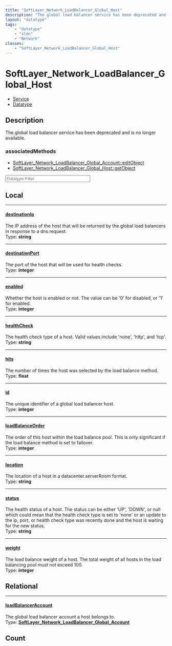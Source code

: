 ```yaml
---
title: "SoftLayer_Network_LoadBalancer_Global_Host"
description: "The global load balancer service has been deprecated and is no longer available."
layout: "datatype"
tags:
    - "datatype"
    - "sldn"
    - "Network"
classes:
    - "SoftLayer_Network_LoadBalancer_Global_Host"
---
```


# SoftLayer_Network_LoadBalancer_Global_Host
<div id='service-datatype'>
    <ul id='sldn-reference-tabs'>
    <li id='service'> <a href='/reference/services/SoftLayer_Network_LoadBalancer_Global_Host' >Service</a></li>    <li id='datatype'> <a href='/reference/datatypes/SoftLayer_Network_LoadBalancer_Global_Host' >Datatype</a></li>
    </ul>
</div>

## Description 
The global load balancer service has been deprecated and is no longer available. 


### associatedMethods

*  [SoftLayer_Network_LoadBalancer_Global_Account::editObject](/reference/services/SoftLayer_Network_LoadBalancer_Global_Account/editObject )
*  [SoftLayer_Network_LoadBalancer_Global_Host::getObject](/reference/services/SoftLayer_Network_LoadBalancer_Global_Host/getObject )





<!-- Filer BEGIN -->
<div class="view-filters">
        <div class="clearfix">
            <div class="search-input-box">
                <input placeholder="Datatype Filter" onkeyup="titleSearch(inputId='prop-input', divId='properties', elementClass='prop-row')" 
                    type="text" id="prop-input" value="" size="30" maxlength="128" class="form-text">
            </div>
        </div>
</div>
<!-- Filer END -->

<div id="properties" class="content">
<div id="localProperties" class="prop-content" >

## Local
<div class="prop-row">

-----
[destinationIp]: #destinationip
#### [destinationIp]
The IP address of the host that will be returned by the global load balancers in response to a dns request.  
<span class="type-label">Type: </span>**string**


</div>
<div class="prop-row">

-----
[destinationPort]: #destinationport
#### [destinationPort]
The port of the host that will be used for health checks.  
<span class="type-label">Type: </span>**integer**


</div>
<div class="prop-row">

-----
[enabled]: #enabled
#### [enabled]
Whether the host is enabled or not.  The value can be '0' for disabled, or '1' for enabled.  
<span class="type-label">Type: </span>**integer**


</div>
<div class="prop-row">

-----
[healthCheck]: #healthcheck
#### [healthCheck]
The health check type of a host.  Valid values include 'none', 'http', and 'tcp'.  
<span class="type-label">Type: </span>**string**


</div>
<div class="prop-row">

-----
[hits]: #hits
#### [hits]
The number of times the host was selected by the load balance method.  
<span class="type-label">Type: </span>**float**


</div>
<div class="prop-row">

-----
[id]: #id
#### [id]
The unique identifier of a global load balancer host.  
<span class="type-label">Type: </span>**integer**


</div>
<div class="prop-row">

-----
[loadBalanceOrder]: #loadbalanceorder
#### [loadBalanceOrder]
The order of this host within the load balance pool.  This is only significant if the load balance method is set to failover.  
<span class="type-label">Type: </span>**integer**


</div>
<div class="prop-row">

-----
[location]: #location
#### [location]
The location of a host in a datacenter.serverRoom format.  
<span class="type-label">Type: </span>**string**


</div>
<div class="prop-row">

-----
[status]: #status
#### [status]
The health status of a host.  The status can be either 'UP', 'DOWN', or null which could mean that the health check type is set to 'none' or an update to the ip, port, or health check type was recently done and the host is waiting for the new status.   
<span class="type-label">Type: </span>**string**


</div>
<div class="prop-row">

-----
[weight]: #weight
#### [weight]
The load balance weight of a host.  The total weight of all hosts in the load balancing pool must not exceed 100.  
<span class="type-label">Type: </span>**integer**


</div>
</div>
<!-- LOCAL PROPERTY END -->

<div id="relationalProperties"  class="prop-content" >

## Relational
<div class="prop-row">

-----
[loadBalancerAccount]: #loadbalanceraccount
#### [loadBalancerAccount]
The global load balancer account a host belongs to.  
<span class="type-label">Type: </span>**<a href='/reference/datatypes/SoftLayer_Network_LoadBalancer_Global_Account'>SoftLayer_Network_LoadBalancer_Global_Account </a>**


</div>

## Count
</div>


